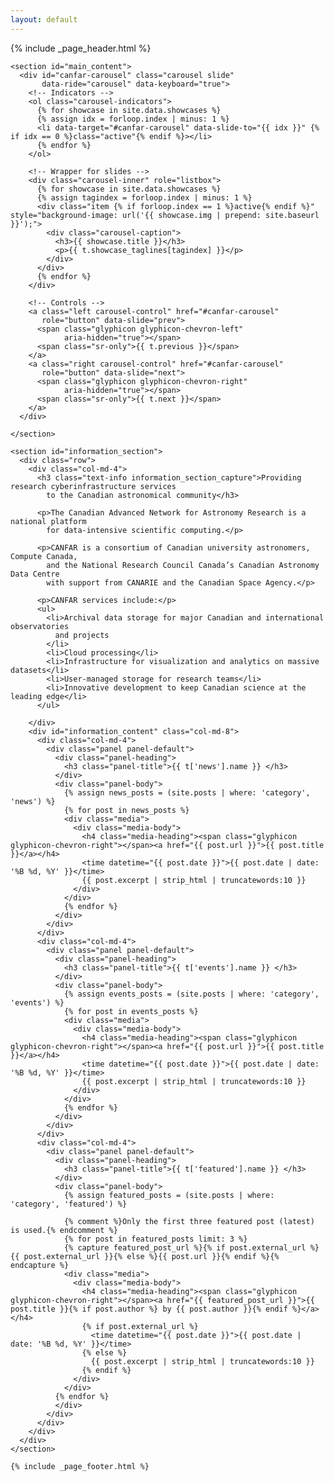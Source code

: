 ```yaml
---
layout: default
---
```


{% include _page_header.html %}

<div class="container">
  <div class="row">

    <section id="main_content">
      <div id="canfar-carousel" class="carousel slide"
           data-ride="carousel" data-keyboard="true">
        <!-- Indicators -->
        <ol class="carousel-indicators">
          {% for showcase in site.data.showcases %}
          {% assign idx = forloop.index | minus: 1 %}
          <li data-target="#canfar-carousel" data-slide-to="{{ idx }}" {% if idx == 0 %}class="active"{% endif %}></li>
          {% endfor %}
        </ol>

        <!-- Wrapper for slides -->
        <div class="carousel-inner" role="listbox">
          {% for showcase in site.data.showcases %}
          {% assign tagindex = forloop.index | minus: 1 %}
          <div class="item {% if forloop.index == 1 %}active{% endif %}" style="background-image: url('{{ showcase.img | prepend: site.baseurl }}');">
            <div class="carousel-caption">
              <h3>{{ showcase.title }}</h3>
              <p>{{ t.showcase_taglines[tagindex] }}</p>
            </div>
          </div>
          {% endfor %}
        </div>

        <!-- Controls -->
        <a class="left carousel-control" href="#canfar-carousel"
           role="button" data-slide="prev">
          <span class="glyphicon glyphicon-chevron-left"
                aria-hidden="true"></span>
          <span class="sr-only">{{ t.previous }}</span>
        </a>
        <a class="right carousel-control" href="#canfar-carousel"
           role="button" data-slide="next">
          <span class="glyphicon glyphicon-chevron-right"
                aria-hidden="true"></span>
          <span class="sr-only">{{ t.next }}</span>
        </a>
      </div>

    </section>

    <section id="information_section">
      <div class="row">
        <div class="col-md-4">
          <h3 class="text-info information_section_capture">Providing research cyberinfrastructure services
            to the Canadian astronomical community</h3>

          <p>The Canadian Advanced Network for Astronomy Research is a national platform
            for data-intensive scientific computing.</p>

          <p>CANFAR is a consortium of Canadian university astronomers, Compute Canada,
            and the National Research Council Canada’s Canadian Astronomy Data Centre
            with support from CANARIE and the Canadian Space Agency.</p>

          <p>CANFAR services include:</p>
          <ul>
            <li>Archival data storage for major Canadian and international observatories
              and projects
            </li>
            <li>Cloud processing</li>
            <li>Infrastructure for visualization and analytics on massive datasets</li>
            <li>User-managed storage for research teams</li>
            <li>Innovative development to keep Canadian science at the leading edge</li>
          </ul>

        </div>
        <div id="information_content" class="col-md-8">
          <div class="col-md-4">
            <div class="panel panel-default">
              <div class="panel-heading">
                <h3 class="panel-title">{{ t['news'].name }} </h3>
              </div>
              <div class="panel-body">
                {% assign news_posts = (site.posts | where: 'category', 'news') %}
                {% for post in news_posts %}
                <div class="media">
                  <div class="media-body">
                    <h4 class="media-heading"><span class="glyphicon glyphicon-chevron-right"></span><a href="{{ post.url }}">{{ post.title }}</a></h4>
                    <time datetime="{{ post.date }}">{{ post.date | date: '%B %d, %Y' }}</time>
                    {{ post.excerpt | strip_html | truncatewords:10 }}
                  </div>
                </div>
                {% endfor %}
              </div>
            </div>
          </div>
          <div class="col-md-4">
            <div class="panel panel-default">
              <div class="panel-heading">
                <h3 class="panel-title">{{ t['events'].name }} </h3>
              </div>
              <div class="panel-body">
                {% assign events_posts = (site.posts | where: 'category', 'events') %}
                {% for post in events_posts %}
                <div class="media">
                  <div class="media-body">
                    <h4 class="media-heading"><span class="glyphicon glyphicon-chevron-right"></span><a href="{{ post.url }}">{{ post.title }}</a></h4>
                    <time datetime="{{ post.date }}">{{ post.date | date: '%B %d, %Y' }}</time>
                    {{ post.excerpt | strip_html | truncatewords:10 }}
                  </div>
                </div>
                {% endfor %}
              </div>
            </div>
          </div>
          <div class="col-md-4">
            <div class="panel panel-default">
              <div class="panel-heading">
                <h3 class="panel-title">{{ t['featured'].name }} </h3>
              </div>
              <div class="panel-body">
                {% assign featured_posts = (site.posts | where: 'category', 'featured') %}

                {% comment %}Only the first three featured post (latest) is used.{% endcomment %}
                {% for post in featured_posts limit: 3 %}
                {% capture featured_post_url %}{% if post.external_url %}{{ post.external_url }}{% else %}{{ post.url }}{% endif %}{% endcapture %}
                <div class="media">
                  <div class="media-body">
                    <h4 class="media-heading"><span class="glyphicon glyphicon-chevron-right"></span><a href="{{ featured_post_url }}">{{ post.title }}{% if post.author %} by {{ post.author }}{% endif %}</a> </h4>
                    {% if post.external_url %}
                      <time datetime="{{ post.date }}">{{ post.date | date: '%B %d, %Y' }}</time>
                    {% else %}
                      {{ post.excerpt | strip_html | truncatewords:10 }}
                    {% endif %}
                  </div>
                </div>
              {% endfor %}
              </div>
            </div>
          </div>
        </div>
      </div>
    </section>

    {% include _page_footer.html %}

  </div>
</div>
